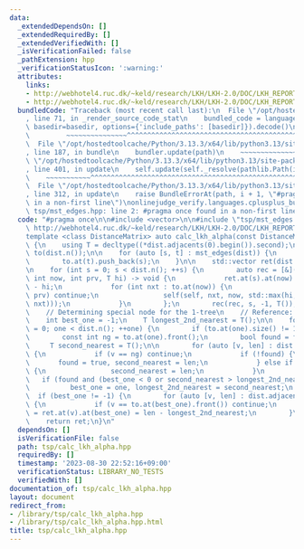 ```yaml
---
data:
  _extendedDependsOn: []
  _extendedRequiredBy: []
  _extendedVerifiedWith: []
  _isVerificationFailed: false
  _pathExtension: hpp
  _verificationStatusIcon: ':warning:'
  attributes:
    links:
    - http://webhotel4.ruc.dk/~keld/research/LKH/LKH-2.0/DOC/LKH_REPORT.pdf
    - http://webhotel4.ruc.dk/~keld/research/LKH/LKH-2.0/DOC/LKH_REPORT.pdf,
  bundledCode: "Traceback (most recent call last):\n  File \"/opt/hostedtoolcache/Python/3.13.3/x64/lib/python3.13/site-packages/onlinejudge_verify/documentation/build.py\"\
    , line 71, in _render_source_code_stat\n    bundled_code = language.bundle(stat.path,\
    \ basedir=basedir, options={'include_paths': [basedir]}).decode()\n          \
    \         ~~~~~~~~~~~~~~~^^^^^^^^^^^^^^^^^^^^^^^^^^^^^^^^^^^^^^^^^^^^^^^^^^^^^^^^^^^^^^^^^^\n\
    \  File \"/opt/hostedtoolcache/Python/3.13.3/x64/lib/python3.13/site-packages/onlinejudge_verify/languages/cplusplus.py\"\
    , line 187, in bundle\n    bundler.update(path)\n    ~~~~~~~~~~~~~~^^^^^^\n  File\
    \ \"/opt/hostedtoolcache/Python/3.13.3/x64/lib/python3.13/site-packages/onlinejudge_verify/languages/cplusplus_bundle.py\"\
    , line 401, in update\n    self.update(self._resolve(pathlib.Path(included), included_from=path))\n\
    \    ~~~~~~~~~~~^^^^^^^^^^^^^^^^^^^^^^^^^^^^^^^^^^^^^^^^^^^^^^^^^^^^^^^^^^^\n\
    \  File \"/opt/hostedtoolcache/Python/3.13.3/x64/lib/python3.13/site-packages/onlinejudge_verify/languages/cplusplus_bundle.py\"\
    , line 312, in update\n    raise BundleErrorAt(path, i + 1, \"#pragma once found\
    \ in a non-first line\")\nonlinejudge_verify.languages.cplusplus_bundle.BundleErrorAt:\
    \ tsp/mst_edges.hpp: line 2: #pragma once found in a non-first line\n"
  code: "#pragma once\n\n#include <vector>\n\n#include \"tsp/mst_edges.hpp\"\n\n//\
    \ http://webhotel4.ruc.dk/~keld/research/LKH/LKH-2.0/DOC/LKH_REPORT.pdf, p.20\n\
    template <class DistanceMatrix> auto calc_lkh_alpha(const DistanceMatrix &dist)\
    \ {\n    using T = decltype((*dist.adjacents(0).begin()).second);\n\n    std::vector<std::vector<int>>\
    \ to(dist.n());\n\n    for (auto [s, t] : mst_edges(dist)) {\n        to.at(s).push_back(t);\n\
    \        to.at(t).push_back(s);\n    }\n\n    std::vector ret(dist.n(), std::vector<T>(dist.n()));\n\
    \n    for (int s = 0; s < dist.n(); ++s) {\n        auto rec = [&](auto &&self,\
    \ int now, int prv, T hi) -> void {\n            ret.at(s).at(now) = dist(s, now)\
    \ - hi;\n            for (int nxt : to.at(now)) {\n                if (nxt ==\
    \ prv) continue;\n                self(self, nxt, now, std::max(hi, dist(now,\
    \ nxt)));\n            }\n        };\n        rec(rec, s, -1, T());\n    }\n\n\
    \    // Determining special node for the 1-tree\n    // Reference: p.26 of http://webhotel4.ruc.dk/~keld/research/LKH/LKH-2.0/DOC/LKH_REPORT.pdf\n\
    \    int best_one = -1;\n    T longest_2nd_nearest = T();\n\n    for (int one\
    \ = 0; one < dist.n(); ++one) {\n        if (to.at(one).size() != 1) continue;\n\
    \        const int ng = to.at(one).front();\n        bool found = false;\n   \
    \     T second_nearest = T();\n\n        for (auto [v, len] : dist.adjacents(one))\
    \ {\n            if (v == ng) continue;\n            if (!found) {\n         \
    \       found = true, second_nearest = len;\n            } else if (len < second_nearest)\
    \ {\n                second_nearest = len;\n            }\n        }\n\n     \
    \   if (found and (best_one < 0 or second_nearest > longest_2nd_nearest))\n  \
    \          best_one = one, longest_2nd_nearest = second_nearest;\n    }\n\n  \
    \  if (best_one != -1) {\n        for (auto [v, len] : dist.adjacents(best_one))\
    \ {\n            if (v == to.at(best_one).front()) continue;\n            ret.at(best_one).at(v)\
    \ = ret.at(v).at(best_one) = len - longest_2nd_nearest;\n        }\n    }\n\n\
    \    return ret;\n}\n"
  dependsOn: []
  isVerificationFile: false
  path: tsp/calc_lkh_alpha.hpp
  requiredBy: []
  timestamp: '2023-08-30 22:52:16+09:00'
  verificationStatus: LIBRARY_NO_TESTS
  verifiedWith: []
documentation_of: tsp/calc_lkh_alpha.hpp
layout: document
redirect_from:
- /library/tsp/calc_lkh_alpha.hpp
- /library/tsp/calc_lkh_alpha.hpp.html
title: tsp/calc_lkh_alpha.hpp
---
```

